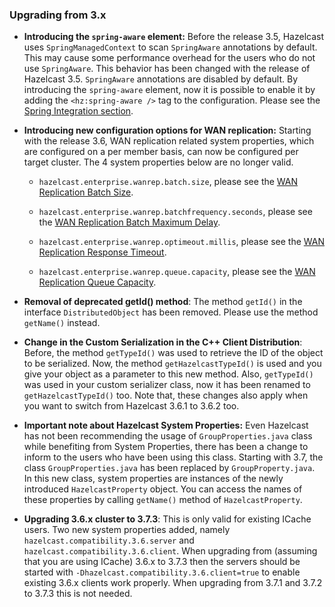 
### Upgrading from 3.x


- **Introducing the `spring-aware` element:**
Before the release 3.5, Hazelcast uses `SpringManagedContext` to scan `SpringAware` annotations by default. This may cause some performance overhead for the users who do not use `SpringAware`.
This behavior has been changed with the release of Hazelcast 3.5. `SpringAware` annotations are disabled by default. By introducing the `spring-aware` element, now it is possible to enable it by adding the `<hz:spring-aware />` tag to the configuration. Please see the [Spring Integration section](#spring-integration).

- **Introducing new configuration options for WAN replication:**
Starting with the release 3.6, WAN replication related system properties, which are configured on a per member basis, can now be configured per target cluster.
The 4 system properties below are no longer valid.

	* `hazelcast.enterprise.wanrep.batch.size`, please see the [WAN Replication Batch Size](http://docs.hazelcast.org/docs/latest-dev/manual/html-single/index.html#batch-size). 

	* `hazelcast.enterprise.wanrep.batchfrequency.seconds`, please see the [WAN Replication Batch Maximum Delay](http://docs.hazelcast.org/docs/latest-dev/manual/html-single/index.html#batch-maximum-delay).

	* `hazelcast.enterprise.wanrep.optimeout.millis`, please see the [WAN Replication Response Timeout](http://docs.hazelcast.org/docs/latest-dev/manual/html-single/index.html#response-timeout).

	* `hazelcast.enterprise.wanrep.queue.capacity`, please see the [WAN Replication Queue Capacity](http://docs.hazelcast.org/docs/latest-dev/manual/html-single/index.html#queue-capacity).


- **Removal of deprecated getId() method**: 
The method `getId()` in the interface `DistributedObject` has been removed. Please use the method `getName()` instead.

- **Change in the Custom Serialization in the C++ Client Distribution**: Before, the method `getTypeId()` was used to retrieve the ID of the object to be serialized. Now, the method `getHazelcastTypeId()` is used and you give your object as a parameter to this new method. Also, `getTypeId()` was used in your custom serializer class, now it has been renamed to `getHazelcastTypeId()` too. Note that, these changes also apply when you want to switch from Hazelcast 3.6.1 to 3.6.2 too.

- **Important note about Hazelcast System Properties:** Even Hazelcast has not been recommending the usage of `GroupProperties.java` class while benefiting from System Properties, there has been a change to inform to the users who have been using this class. Starting with 3.7, the class `GroupProperties.java` has been replaced by `GroupProperty.java`. 
In this new class, system properties are instances of the newly introduced `HazelcastProperty` object. You can access the names of these properties by calling `getName()` method of `HazelcastProperty`.

- **Upgrading 3.6.x cluster to 3.7.3**: This is only valid for existing ICache users. Two new system properties added, namely `hazelcast.compatibility.3.6.server` and `hazelcast.compatibility.3.6.client`. When upgrading from (assuming that you are using ICache) 3.6.x to 3.7.3 then the servers should be started with `-Dhazelcast.compatibility.3.6.client=true` to enable existing 3.6.x clients work properly. When upgrading from 3.7.1 and 3.7.2 to 3.7.3 this is not needed.




